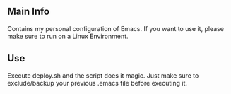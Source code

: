 ## Main Info
Contains my personal configuration of Emacs. If you want to use it, please make sure to run on a Linux Environment.

## Use
Execute deploy.sh and the script does it magic. Just make sure to exclude/backup your previous .emacs file before executing it.
